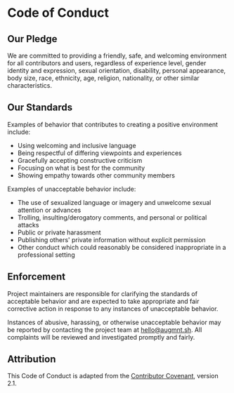 # Code of Conduct

## Our Pledge

We are committed to providing a friendly, safe, and welcoming environment for all contributors and users, regardless of experience level, gender identity and expression, sexual orientation, disability, personal appearance, body size, race, ethnicity, age, religion, nationality, or other similar characteristics.

## Our Standards

Examples of behavior that contributes to creating a positive environment include:

- Using welcoming and inclusive language
- Being respectful of differing viewpoints and experiences
- Gracefully accepting constructive criticism
- Focusing on what is best for the community
- Showing empathy towards other community members

Examples of unacceptable behavior include:

- The use of sexualized language or imagery and unwelcome sexual attention or advances
- Trolling, insulting/derogatory comments, and personal or political attacks
- Public or private harassment
- Publishing others' private information without explicit permission
- Other conduct which could reasonably be considered inappropriate in a professional setting

## Enforcement

Project maintainers are responsible for clarifying the standards of acceptable behavior and are expected to take appropriate and fair corrective action in response to any instances of unacceptable behavior.

Instances of abusive, harassing, or otherwise unacceptable behavior may be reported by contacting the project team at [hello@augmnt.sh](mailto:hello@augmnt.sh). All complaints will be reviewed and investigated promptly and fairly.

## Attribution

This Code of Conduct is adapted from the [Contributor Covenant](https://www.contributor-covenant.org), version 2.1.